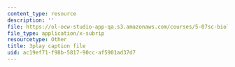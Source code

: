 ```yaml
---
content_type: resource
description: ''
file: https://ol-ocw-studio-app-qa.s3.amazonaws.com/courses/5-07sc-biological-chemistry-i-fall-2013/ac19ef71f98b581790ccaf5901ad37d7_sBYrp3zssWE.vtt
file_type: application/x-subrip
resourcetype: Other
title: 3play caption file
uid: ac19ef71-f98b-5817-90cc-af5901ad37d7
---
```

